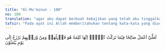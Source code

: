 ```yaml
---
title: "Al-Mu'minun - 100"
no: 100
translation: "agar aku dapat berbuat kebajikan yang telah aku tinggalkan.” Sekali-kali tidak! Sesungguhnya itu adalah dalih yang diucapkannya saja. Dan di hadapan mereka ada barzakh sampai pada hari mereka dibangkitkan."
tafsir: "Pada ayat ini Allah memberitahukan tentang kata-kata yang diucapkan oleh orang kafir ketika menghadapi maut, walaupun kata-kata itu tidak dapat didengar oleh orang-orang yang hadir ketika itu. Orang kafir itu meminta kepada Allah supaya dia jangan dimatikan dahulu dan dibiarkan hidup seperti sediakala agar dia dapat bertobat dari kesalahan dan kedurhakaannya dan dapat beriman dan mengerjakan amal yang baik yang tidak dikerjakannya selama hidupnya.\n\nDemikianlah keadaan orang-orang kafir itu pada waktu dia masih sehat walafiat dan mempunyai kesanggupan untuk beriman dan beramal saleh, dia enggan menerima kebenaran, takabur dan sombong terhadap orang-orang yang beriman, selalu durhaka kepada Allah bahkan melakukan tindakan-tindakan yang bertentangan dengan perintah Allah dan mengucapkan kata-kata yang tidak benar terhadap-Nya. Akan tetapi, ketika dalam keadaan sakaratul maut, mereka teringat pada dosa dan kesalahan yang telah mereka lakukan. Ketika itu juga mereka menjadi insaf dan sadar lalu meminta dengan sepenuh hati kepada Allah agar diberi umur panjang untuk berbuat baik guna menutupi semua kedurhakaan dan kejahatan yang telah mereka lakukan. Namun demikian, saat sakaratul maut bukan waktu untuk meminta ampun dan bertobat sebagaimana tersebut dalam firman-Nya:\n\nDan tidaklah tobat itu diterima Allah dari orang-orang yang mengerjakan kejahatan (yang) hingga apabila datang ajal kepada seseorang di antara mereka, (barulah) ia mengatakan: \"Sesungguhnya saya bertobat sekarang.\" Dan tidak (pula diterima tobat) orang-orang yang mati sedang mereka di dalam keadaan kekafiran. Bagi orang-orang itu telah Kami sediakan siksa yang pedih. (an-Nisa'/4: 17-18)\n\nLalu Allah menegaskan bahwa permintaan orang-orang kafir itu hanyalah ucapan yang keluar dari mulut mereka saja dan tidak akan dikabulkan. Kalaupun benar-benar diberi umur panjang, mereka tidak juga akan kembali beriman dan tidak akan mau mengerjakan amal saleh sebagaimana ditegaskan Allah dalam firman-Nya:\n\nDan seandainya engkau (Muhammad) melihat ketika mereka dihadapkan ke neraka, mereka berkata, \"Seandainya kami dikembalikan (ke dunia) tentu kami tidak akan mendustakan ayat-ayat Tuhan kami, serta menjadi orang-orang yang beriman.\" Tetapi (sebenarnya) bagi mereka telah nyata kejahatan yang mereka sembunyikan dahulu. Seandainya mereka dikembalikan ke dunia, tentu mereka akan mengulang kembali apa yang telah dilarang mengerjakannya. Mereka itu sungguh pendusta. (al-An'am/6: 27-28)\n\nDemikianlah ucapan yang mereka lontarkan sebagai penghibur hati mereka sendiri, suatu ucapan yang tidak ada nilainya sama sekali karena tidak mungkin mereka akan hidup kembali karena ajal mereka telah tiba. Di hadapan mereka terbentang dinding yang menghalangi mereka kembali ke dunia sampai hari kiamat.\n\nKesimpulan"
---
```


لَعَلِّيْٓ اَعْمَلُ صَالِحًا فِيْمَا تَرَكْتُ كَلَّاۗ اِنَّهَا كَلِمَةٌ هُوَ قَاۤىِٕلُهَاۗ وَمِنْ وَّرَاۤىِٕهِمْ بَرْزَخٌ اِلٰى يَوْمِ يُبْعَثُوْنَ 
